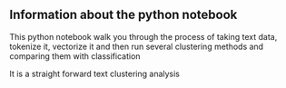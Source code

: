## Information about the python notebook
This python notebook walk you through the process of taking text data, tokenize it, vectorize it and then run several clustering methods and comparing them with classification

It is a straight forward text clustering analysis
